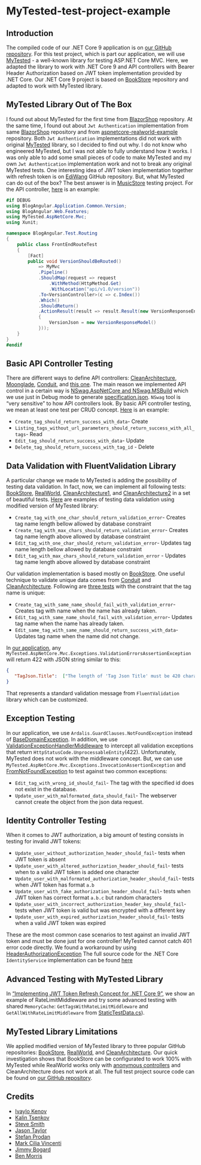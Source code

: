 # MyTested-test-project-example

## Introduction

The compiled code of our .NET Core 9 application is on [our GitHub repository](https://github.com/cioina/cioina.azurewebsites.net). For this test project, which is part our application, we will use [MyTested](https://github.com/ivaylokenov/MyTested.AspNetCore.Mvc) - a well-known library for testing ASP.NET Core MVC. Here, we adapted the library to work with .NET Core 9 and API controllers with Bearer Header Authorization based on JWT token implementation provided by .NET Core. Our .NET Core 9 project is based on [BookStore](https://github.com/kalintsenkov/BookStore) repository and adapted to work with MyTested library.

## MyTested Library Out of The Box

I found out about MyTested for the first time from [BlazorShop](https://github.com/kalintsenkov/BlazorShop/blob/master/src/BlazorShop.Tests/Controllers/AddressesControllerTests.cs) repository. At the same time, I found out about `Jwt Authentication` implementation from same [BlazorShop](https://github.com/kalintsenkov/BlazorShop/blob/master/src/BlazorShop.Web/Server/Infrastructure/Extensions/ServiceCollectionExtensions.cs) repository and from [aspnetcore-realworld-example](https://github.com/gothinkster/aspnetcore-realworld-example-app/blob/master/src/Conduit/ServicesExtensions.cs) repository. Both `Jwt Authentication` implementations did not work with original [MyTested](https://github.com/ivaylokenov/MyTested.AspNetCore.Mvc) library, so I decided to find out why. I do not know who engineered MyTested, but I was not able to fully understand how it works. I was only able to add some small pieces of code to make MyTested and my own `Jwt Authentication` implementation work and not to break any original MyTested tests. One interesting idea of JWT token implementation together with refresh token is on [EdiWang](https://github.com/EdiWang/Edi.AspNetCore.Jwt/blob/master/src/Edi.AspNetCore.Jwt/DefaultJwtAuthManager.cs) GitHub repository.
But, what MyTested can do out of the box? The best answer is in [MusicStore](https://github.com/ivaylokenov/MyTested.AspNetCore.Mvc/tree/development/samples/MusicStore/MusicStore.Test) testing project. For the API controller, [here](https://github.com/cioina/MyTested-test-project-example/blob/main/src/BlogAngular.Test/Test/Routing/FrontEndRouteTest.cs) is an example:

```csharp
#if DEBUG
using BlogAngular.Application.Common.Version;
using BlogAngular.Web.Features;
using MyTested.AspNetCore.Mvc;
using Xunit;

namespace BlogAngular.Test.Routing
{
    public class FrontEndRouteTest
    {
        [Fact]
        public void VersionShouldBeRouted()
            => MyMvc
            .Pipeline()
            .ShouldMap(request => request
                .WithMethod(HttpMethod.Get)
                .WithLocation("api/v1.0/version"))
            .To<VersionController>(c => c.Index())
            .Which()
            .ShouldReturn()
            .ActionResult(result => result.Result(new VersionResponseEnvelope
            {
                VersionJson = new VersionResponseModel()
            }));
    }
}
#endif

```

## Basic API Controller Testing

There are different ways to define API controllers: [CleanArchitecture](https://github.com/jasontaylordev/CleanArchitecture/blob/main/src/Web/Endpoints/TodoLists.cs), [Moonglade](https://github.com/EdiWang/Moonglade/blob/master/src/Moonglade.Web/Controllers/TagsController.cs), [Conduit](https://github.com/gothinkster/aspnetcore-realworld-example-app/blob/master/src/Conduit/Features/Tags/TagsController.cs), and [this one](https://github.com/cioina/MyTested-test-project-example/blob/main/src/BlogAngular.Web/Web/Features/TagsController.cs). The main reason we implemented API control in a certain way is [NSwag.AspNetCore and NSwag.MSBuild](https://github.com/jasontaylordev/CleanArchitecture/blob/main/src/Web/Web.csproj) which we use just in Debug mode to generate [specification.json](https://github.com/cioina/MyTested-test-project-example/blob/main/src/specification.json). `NSwag` tool is “very sensitive” to how API controllers look.
By basic API controller testing, we mean at least one test per CRUD concept.
[Here](https://github.com/cioina/MyTested-test-project-example/blob/main/src/BlogAngular.Test/Test/Routing/TagsControllerRouteTest.cs) is an example:

- `Create_tag_should_return_success_with_data`- Create
- `Listing_tags_without_url_parameters_should_return_success_with_all_tags`- Read
- `Edit_tag_should_return_success_with_data`- Update
- `Delete_tag_should_return_success_with_tag_id` - Delete

## Data Validation with FluentValidation Library

A particular change we made to MyTested is adding the possibility of testing data validation. In fact, now, we can implement all following tests: [BookStore](https://github.com/kalintsenkov/BookStore/blob/main/src/Server/BookStore.Application/Catalog/Authors/Commands/Create/AuthorCreateCommandValidator.Specs.cs), [RealWorld](https://github.com/gothinkster/aspnetcore-realworld-example-app/blob/master/tests/Conduit.IntegrationTests/Features/Articles/EditTests.cs), [CleanArchitecture1](https://github.com/jasontaylordev/CleanArchitecture/blob/main/tests/Application.UnitTests/Common/Exceptions/ValidationExceptionTests.cs), and [CleanArchitecture2](https://github.com/jasontaylordev/CleanArchitecture/blob/main/tests/Web.AcceptanceTests/StepDefinitions/LoginStepDefinitions.cs) in a set of beautiful tests. [Here](https://github.com/cioina/MyTested-test-project-example/blob/main/src/BlogAngular.Test/Test/Routing/TagsControllerRouteTest.cs) are examples of testing data validation using modified version of MyTested library:

- `Create_tag_with_one_char_should_return_validation_error`- Creates tag name length bellow allowed by database constraint
- `Create_tag_with_max_chars_should_return_validation_error`- Creates tag name length above allowed by database constraint
- `Edit_tag_with_one_char_should_return_validation_error`- Updates tag name length bellow allowed by database constraint
- `Edit_tag_with_max_chars_should_return_validation_error` - Updates tag name length above allowed by database constraint

Our validation implementation is based mostly on [BookStore](https://github.com/kalintsenkov/BookStore/blob/main/src/Server/BookStore.Application/Catalog/Authors/Commands/Common/AuthorCommandValidator.cs). One useful technique to validate unique data comes from [Conduit](https://github.com/gothinkster/aspnetcore-realworld-example-app/blob/master/src/Conduit/Features/Users/Create.cs) and [CleanArchitecture](https://github.com/jasontaylordev/CleanArchitecture/blob/main/src/Application/TodoLists/Commands/UpdateTodoList/UpdateTodoListCommandValidator.cs). Following are [three tests](https://github.com/cioina/MyTested-test-project-example/blob/main/src/BlogAngular.Test/Test/Routing/TagsControllerRouteTest.cs) with the constraint that the tag name is unique:

- `Create_tag_with_same_name_should_fail_with_validation_error`- Creates tag with name when the name has already taken.
- `Edit_tag_with_same_name_should_fail_with_validation_error`- Updates tag name when the name has already taken.
- `Edit_same_tag_with_same_name_should_return_success_with_data`- Updates tag name when the name did not change.

In [our application](https://github.com/cioina/cioina.azurewebsites.net), any `MyTested.AspNetCore.Mvc.Exceptions.ValidationErrorsAssertionException` will return 422 with JSON string similar to this:

```json
{
   "TagJson.Title":  ["The length of 'Tag Json Title' must be 420 characters or fewer. You entered 421 characters."]
}
```

That represents a standard validation message from `FluentValidation` library which can be customized.

## Exception Testing

In our application, we use `Ardalis.GuardClauses.NotFoundException` instead of [BaseDomainException](https://github.com/kalintsenkov/BookStore/blob/main/src/Server/BookStore.Domain/Common/BaseDomainException.cs). In addition, we use [ValidationExceptionHandlerMiddleware](https://github.com/cioina/MyTested-test-project-example/blob/main/src/BlogAngular.Web/Web/Middleware/ValidationExceptionHandlerMiddleware.cs) to intercept all validation exceptions that return `HttpStatusCode.UnprocessableEntity`(422). Unfortunately, MyTested does not work with the middleware concept. But, we can use `MyTested.AspNetCore.Mvc.Exceptions.InvocationAssertionException` and [FromNotFoundException](https://github.com/cioina/MyTested-test-project-example/blob/main/src/BlogAngular.Test/Test/Routing/IdentityControllerRouteTest.cs) to test against two common exceptions:

- `Edit_tag_with_wrong_id_should_fail`- The tag with the specified id does not exist in the database.
- `Update_user_with_malformated_data_should_fail`- The webserver cannot create the object from the json data request.

## Identity Controller Testing

When it comes to JWT authorization, a big amount of testing consists in testing for invalid JWT tokens:

- `Update_user_without_authorization_header_should_fail`- tests when JWT token is absent
- `Update_user_with_altered_authorization_header_should_fail`- tests when to a valid JWT token is added one character
- `Update_user_with_malformated_authorization_header_should_fail`- tests when JWT token has format `a.b`
- `Update_user_with_fake_authorization_header_should_fail`- tests when JWT token has correct format `a.b.c` but random characters
- `Update_user_with_incorrect_authorization_header_key_should_fail`- tests when JWT token is valid but was encrypted with a different key
- `Update_user_with_expired_authorization_header_should_fail`- tests when a valid JWT token was expired

These are the most common case scenarios to test against an invalid JWT token and must be done just for one controller!
MyTested cannot catch 401 error code directly. We found a workaround by using [HeaderAuthorizationException](https://github.com/cioina/MyTested-test-project-example/blob/main/src/BlogAngular.Test/Test/Routing/IdentityControllerRouteTest.cs)
The full source code for the .NET Core `IdentityService` implementation can be found [here](https://cioina.azurewebsites.net/articles/dotnet-core-testing#h-f5dcf3f1743665e0100f5e709e3971acd67ebe05)

## Advanced Testing with MyTested Library

In [“Implementing JWT Token Refresh Concept for .NET Core 9”](https://cioina.azurewebsites.net/articles/ratelimit-middleware), we show an example of RateLimitMiddleware  and try some advanced testing with shared `MemoryCache`: `GetTagsWithRateLimitMiddleware` and `GetAllWithRateLimitMiddleware` from [StaticTestData.cs](https://github.com/cioina/MyTested-test-project-example/blob/main/src/BlogAngular.Test/Test/Data/StaticTestData.cs)).

## MyTested Library Limitations

We applied modified version of MyTested library to three popular GitHub repositories: [BookStore](https://github.com/kalintsenkov/BookStore/tree/main/src/Server), [RealWorld](https://github.com/gothinkster/aspnetcore-realworld-example-app/tree/master/src/Conduit), and [CleanArchitecture](https://github.com/jasontaylordev/CleanArchitecture/tree/main/src). Our quick investigation shows that BookStore can be configurated to work 100% with MyTested while RealWorld works only with [anonymous controllers](https://github.com/gothinkster/aspnetcore-realworld-example-app/blob/master/src/Conduit/Features/Tags/TagsController.cs) and CleanArchitecture does not work at all.
The full test project source code can be found on [our GitHub repository]( https://github.com/cioina/MyTested-test-project-example/tree/main/src/BlogAngular.Test/Test).

## Credits

- [Ivaylo Kenov](https://github.com/ivaylokenov)
- [Kalin Tsenkov](https://github.com/kalintsenkov)
- [Steve Smith](https://github.com/ardalis)
- [Jason Taylor](https://github.com/jasontaylordev)
- [Stefan Prodan](https://github.com/stefanprodan)
- [Mark Cilia Vincenti](https://github.com/MarkCiliaVincenti)
- [Jimmy Bogard](https://github.com/jbogard)
- [Ben Morris](https://github.com/BenMorris)
